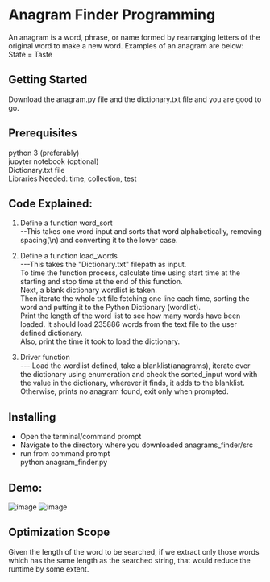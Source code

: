 # **Anagram Finder Programming**

An anagram is a word, phrase, or name formed by rearranging letters of the original word to make a new word. Examples of an anagram are below:
State = Taste

## Getting Started

Download the anagram.py file and the dictionary.txt file and you are good to go.

## Prerequisites

python 3 (preferably)<br/>
jupyter notebook (optional)<br/>
Dictionary.txt file<br/>
Libraries Needed: time, collection, test <br/>

## Code Explained:
1. Define a function word_sort<br/>
--This takes one word input and sorts that word alphabetically, removing spacing(\n) and converting it to the lower case.<br/>

2. Define a function load_words<br/>
---This takes the "Dictionary.txt" filepath as input.<br/>
To time the function process, calculate time using start time at the starting and stop time at the end of this function.<br/>
Next, a blank dictionary wordlist is taken. <br/>
Then iterate the whole txt file fetching one line each time, sorting the word and putting it to the Python Dictionary (wordlist).<br/>
Print the length of the word list to see how many words have been loaded. It should load 235886 words from the text file to the user defined dictionary.<br/>
Also, print the time it took to load the dictionary.<br/>

3. Driver function<br/>
--- Load the wordlist defined, take a blanklist(anagrams), iterate over the dictionary using enumeration and check the sorted_input word with the
value in the dictionary, wherever it finds, it adds to the blanklist. Otherwise, prints no anagram found, exit only when prompted. <br/>

## Installing

- Open the terminal/command prompt
- Navigate to the directory where you downloaded anagrams_finder/src
- run from command prompt<br/>
    python anagram_finder.py <br/>

## Demo:
![image](https://user-images.githubusercontent.com/66070119/92318733-3b96cd80-efd6-11ea-955c-0b705217bf6e.png)
![image](https://user-images.githubusercontent.com/66070119/92318810-2b332280-efd7-11ea-99c7-7ac39a7e4efc.png)

## Optimization Scope
Given the length of the word to be searched, if we extract only those words which has the same length as the searched string, that would reduce the runtime by some extent.

